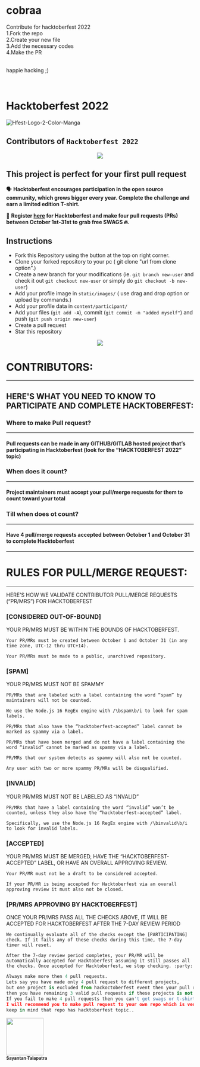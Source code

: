# cobraa
Contribute for hacktoberfest 2022<br />
1.Fork the repo <br />
2.Create your new file <br />
3.Add the necessary codes <br />
4.Make the PR <br />
<br />

 happie hacking ;)

<br />

# Hacktoberfest 2022 
![Hfest-Logo-2-Color-Manga](https://user-images.githubusercontent.com/91495425/196058529-6a853055-5c61-4c09-aa2e-c4dae34bddeb.png)





## Contributors of `Hacktoberfest 2022`

<div align="center">

<a href="https://github.com/sayantant01/cobraa/graphs/contributors">
  <img src="https://contrib.rocks/image?repo=sayantant01/cobraa" />
</a>


  
  </div>

## This project is perfect for your first pull request

🗣 **Hacktoberfest encourages participation in the open source community, which grows bigger every year. Complete the challenge and earn a limited edition T-shirt.**

📢 **Register [here](https://hacktoberfest.digitalocean.com) for Hacktoberfest and make four pull requests (PRs) between October 1st-31st to grab free SWAGS 🔥.**



## Instructions

- Fork this Repository using the button at the top on right corner.
- Clone your forked repository to your pc ( git clone "url from clone option".)
- Create a new branch for your modifications (ie. `git branch new-user` and check it out `git checkout new-user` or simply do `git checkout -b new-user`)
- Add your profile image in `static/images/` ( use drag and drop option or upload by commands.)
- Add your profile data in `content/participant/`
- Add your files (`git add -A`), commit (`git commit -m "added myself"`) and push (`git push origin new-user`)
- Create a pull request
- Star this repository




<p align="center">
   <img src="https://encrypted-tbn0.gstatic.com/images?q=tbn:ANd9GcTAQSrVNxjnZ0BOHHD64OYeEClhIBWcJzFADA&usqp=CAU" />
</p>





# CONTRIBUTORS:

__ __

## HERE'S WHAT YOU NEED TO KNOW TO PARTICIPATE AND COMPLETE HACKTOBERFEST:

### **Where to make Pull request?**
__ __
#### Pull requests can be made in any GITHUB/GITLAB hosted project that’s participating in   Hacktoberfest (look for the “HACKTOBERFEST 2022” topic)
###  **When does it count?**
__ __
#### Project maintainers must accept your pull/merge requests for them to count toward your total
###   **Till when does ot count?**
__ __
#### Have 4 pull/merge requests accepted between October 1 and October 31 to complete Hacktoberfest

__ __
# RULES FOR PULL/MERGE REQUEST:
__ __

HERE’S HOW WE VALIDATE CONTRIBUTOR PULL/MERGE REQUESTS (“PR/MRS”) FOR HACKTOBERFEST

### **[CONSIDERED OUT-OF-BOUND]**
YOUR PR/MRS MUST BE WITHIN THE BOUNDS OF HACKTOBERFEST.
~~~
Your PR/MRs must be created between October 1 and October 31 (in any time zone, UTC-12 thru UTC+14).

Your PR/MRs must be made to a public, unarchived repository.
~~~
### **[SPAM]**
YOUR PR/MRS MUST NOT BE SPAMMY
~~~
PR/MRs that are labeled with a label containing the word “spam” by maintainers will not be counted.

We use the Node.js 16 RegEx engine with /\bspam\b/i to look for spam labels.

PR/MRs that also have the “hacktoberfest-accepted” label cannot be marked as spammy via a label.

PR/MRs that have been merged and do not have a label containing the word “invalid” cannot be marked as spammy via a label.

PR/MRs that our system detects as spammy will also not be counted.

Any user with two or more spammy PR/MRs will be disqualified.
~~~
### **[INVALID]**
YOUR PR/MRS MUST NOT BE LABELED AS “INVALID”
~~~
PR/MRs that have a label containing the word “invalid” won’t be counted, unless they also have the “hacktoberfest-accepted” label.

Specifically, we use the Node.js 16 RegEx engine with /\binvalid\b/i to look for invalid labels.
~~~
### **[ACCEPTED]**
YOUR PR/MRS MUST BE MERGED, HAVE THE “HACKTOBERFEST-ACCEPTED” LABEL, OR HAVE AN OVERALL APPROVING REVIEW.
~~~
Your PR/MR must not be a draft to be considered accepted.

If your PR/MR is being accepted for Hacktoberfest via an overall approving review it must also not be closed.
~~~
### **[PR/MRS APPROVING BY HACKTOBERFEST]**
ONCE YOUR PR/MRS PASS ALL THE CHECKS ABOVE, IT WILL BE ACCEPTED FOR HACKTOBERFEST AFTER THE 7-DAY REVIEW PERIOD
~~~
We continually evaluate all of the checks except the [PARTICIPATING] check. If it fails any of these checks during this time, the 7-day timer will reset.

After the 7-day review period completes, your PR/MR will be automatically accepted for Hacktoberfest assuming it still passes all the checks. Once accepted for Hacktoberfest, we stop checking. :party:
~~~



```py
Always make more then 4 pull requests.
Lets say you have made only 4 pull request to different projects,
but one project is excluded from hackoctoberfest event then your pull request will not be counted and 
then you have remaining 3 valid pull requests if these projects is not excluded.
If you fail to make 4 pull requests then you can't get swags or t-shirts.
I will recommend you to make pull request to your own repo which is very very safest side for you..
keep in mind that repo has hacktoberfest topic..
```


<tr><td align="center"><a href="https://github.com/sayantan01"><kbd><img src="https://avatars3.githubusercontent.com/sayantan01?size=100" width="100px;" alt=""/></kbd><br /><sub><b>Sayantan Talapatra</b></sub></a><br /></td>

</tr>


